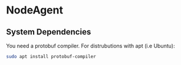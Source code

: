 # NodeAgent

## System Dependencies

You need a protobuf compiler. 
For distrubutions with apt (i.e Ubuntu):

```bash
sudo apt install protobuf-compiler
```
